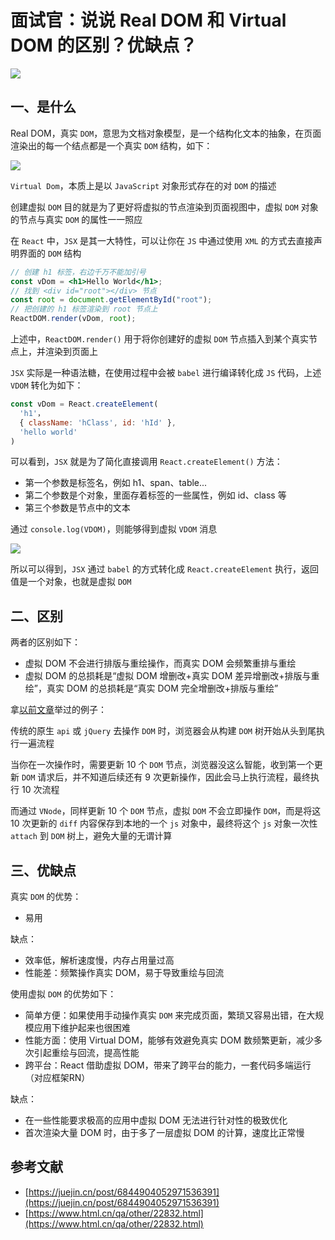 # 面试官：说说 Real DOM 和 Virtual DOM 的区别？优缺点？

![](https://static.vue-js.com/f1d36350-d302-11eb-85f6-6fac77c0c9b3.png)

## 一、是什么

Real DOM，真实 `DOM`，意思为文档对象模型，是一个结构化文本的抽象，在页面渲染出的每一个结点都是一个真实 `DOM` 结构，如下：

![](https://static.vue-js.com/fc7ba8d0-d302-11eb-85f6-6fac77c0c9b3.png)

`Virtual Dom`，本质上是以 `JavaScript` 对象形式存在的对 `DOM` 的描述

创建虚拟 `DOM` 目的就是为了更好将虚拟的节点渲染到页面视图中，虚拟 `DOM` 对象的节点与真实 `DOM` 的属性一一照应

在 `React` 中，`JSX` 是其一大特性，可以让你在 `JS` 中通过使用 `XML` 的方式去直接声明界面的 `DOM` 结构

```jsx
// 创建 h1 标签，右边千万不能加引号
const vDom = <h1>Hello World</h1>; 
// 找到 <div id="root"></div> 节点
const root = document.getElementById("root"); 
// 把创建的 h1 标签渲染到 root 节点上
ReactDOM.render(vDom, root); 
```

上述中，`ReactDOM.render()` 用于将你创建好的虚拟 `DOM` 节点插入到某个真实节点上，并渲染到页面上

`JSX` 实际是一种语法糖，在使用过程中会被 `babel` 进行编译转化成 `JS` 代码，上述 `VDOM` 转化为如下：

```jsx
const vDom = React.createElement(
  'h1'，
  { className: 'hClass', id: 'hId' },
  'hello world'
)
```

可以看到，`JSX` 就是为了简化直接调用 `React.createElement()` 方法：

- 第一个参数是标签名，例如 h1、span、table...
- 第二个参数是个对象，里面存着标签的一些属性，例如 id、class 等
- 第三个参数是节点中的文本

通过 `console.log(VDOM)`，则能够得到虚拟 `VDOM` 消息

![](https://static.vue-js.com/1716b9a0-d303-11eb-ab90-d9ae814b240d.png)

所以可以得到，`JSX` 通过 `babel` 的方式转化成 `React.createElement` 执行，返回值是一个对象，也就是虚拟 `DOM`

## 二、区别

两者的区别如下：

- 虚拟 DOM 不会进行排版与重绘操作，而真实 DOM 会频繁重排与重绘
- 虚拟 DOM 的总损耗是“虚拟 DOM 增删改+真实 DOM 差异增删改+排版与重绘”，真实 DOM 的总损耗是“真实 DOM 完全增删改+排版与重绘”

拿[以前文章](https://mp.weixin.qq.com/s?__biz=MzU1OTgxNDQ1Nw==&mid=2247484516&idx=1&sn=965a4ce32bf93adb9ed112922c5cb8f5&chksm=fc10c632cb674f2484fdf914d76fba55afcefca3b5adcbe6cf4b0c7fd36e29d0292e8cefceb5&scene=178&cur_album_id=1711105826272116736#rd)举过的例子：

传统的原生 `api` 或 `jQuery` 去操作 `DOM` 时，浏览器会从构建 `DOM` 树开始从头到尾执行一遍流程

当你在一次操作时，需要更新 10 个 `DOM` 节点，浏览器没这么智能，收到第一个更新 `DOM` 请求后，并不知道后续还有 9 次更新操作，因此会马上执行流程，最终执行 10 次流程

而通过 `VNode`，同样更新 10 个 `DOM` 节点，虚拟 `DOM` 不会立即操作 `DOM`，而是将这 10 次更新的 `diff` 内容保存到本地的一个 `js` 对象中，最终将这个 `js` 对象一次性 `attach` 到 `DOM` 树上，避免大量的无谓计算

## 三、优缺点

真实 `DOM` 的优势：

- 易用

缺点：

- 效率低，解析速度慢，内存占用量过高
- 性能差：频繁操作真实 DOM，易于导致重绘与回流

使用虚拟 `DOM` 的优势如下：

- 简单方便：如果使用手动操作真实 `DOM` 来完成页面，繁琐又容易出错，在大规模应用下维护起来也很困难
- 性能方面：使用 Virtual DOM，能够有效避免真实 DOM 数频繁更新，减少多次引起重绘与回流，提高性能
- 跨平台：React 借助虚拟 DOM，带来了跨平台的能力，一套代码多端运行（对应框架RN）

缺点：

- 在一些性能要求极高的应用中虚拟 DOM 无法进行针对性的极致优化
- 首次渲染大量 DOM 时，由于多了一层虚拟 DOM 的计算，速度比正常慢

## 参考文献

- [https://juejin.cn/post/6844904052971536391](https://juejin.cn/post/6844904052971536391)
- [https://www.html.cn/qa/other/22832.html](https://www.html.cn/qa/other/22832.html)
